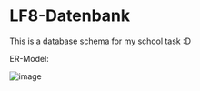 # LF8-Datenbank
This is a database schema for my school task :D


ER-Model:

![image](https://user-images.githubusercontent.com/46427883/202936444-f91e97ba-0bc1-451d-bc25-471e83ea7bc8.png)
